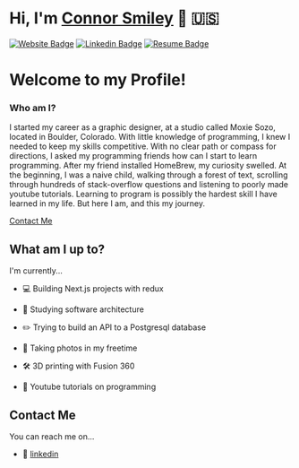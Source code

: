 # Hi, I'm [Connor Smiley](https://www.connorsmiley.com/) 🍣  🇺🇸

[![Website Badge](https://img.shields.io/badge/-ConnorSmiley.com-6441a5?style=flat&logo=google-chrome&logoColor=white&link=https://www.connorsmiley.com/)](https://www.connorsmiley.com/)
[![Linkedin Badge](https://img.shields.io/badge/-ConnorSmiley-6441a5?style=flat&logo=Linkedin&logoColor=white&link=https://www.linkedin.com/in/connor-smiley/)](https://www.linkedin.com/in/connor-smiley/)
[![Resume Badge](https://img.shields.io/badge/-resume.pdf-6441a5?style=flat&logo=pinboard&logoColor=white&link=https://.com/r.pdf)](https://drive.google.com/file/d/19IEmnaid05n1EEk41OKSpEaQAvUgx0DF/view?usp=sharing)

# Welcome to my Profile!

### Who am I?

I started my career as a graphic designer, at a studio called Moxie Sozo, located in Boulder, Colorado. With little knowledge of programming, I knew I needed to keep my skills competitive. With no clear path or compass for directions, I asked my programming friends how can I start to learn programming. After my friend installed HomeBrew, my curiosity swelled. At the beginning, I was a naive child, walking through a forest of text, scrolling through hundreds of stack-overflow questions and listening to poorly made youtube tutorials. Learning to program is possibly the hardest skill I have learned in my life. But here I am, and this my journey.

[Contact Me](#contact-me)


## What am I up to?

I'm currently...

- 💻 Building Next.js projects with redux
 
- 📖 Studying software architecture
 
- ✏️ Trying to build an API to a Postgresql database 
 
- 📸 Taking photos in my freetime
 
- 🛠️ 3D printing with Fusion 360
 
- 🎥 Youtube tutorials on programming

## Contact Me

You can reach me on...

- 🔖 [linkedin](https://www.linkedin.com/in/connor-smiley/)
